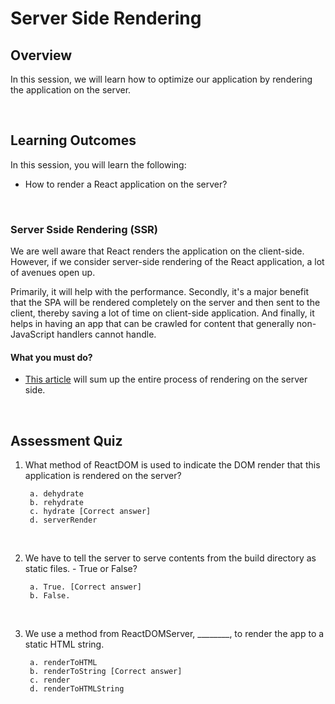 # **Server Side Rendering**

## Overview

In this session, we will learn how to optimize our application by rendering the application on the server.

<br />

## Learning Outcomes

In this session, you will learn the following:

- How to render a React application on the server?


<br />

### Server Sside Rendering (SSR)

We are well aware that React renders the application on the client-side. However, if we consider server-side rendering of the React application, a lot of avenues open up. 

Primarily, it will help with the performance. Secondly, it's a major benefit that the SPA will be rendered completely on the server and then sent to the client, thereby saving a lot of time on client-side application. And finally, it helps in having an app that can be crawled for content that generally non-JavaScript handlers cannot handle.


#### What you must do?

- [This article](https://alligator.io/react/server-side-rendering/) will sum up the entire process of rendering on the server side.

<br />

## Assessment Quiz

1. What method of ReactDOM is used to indicate the DOM render that this application is rendered on the server?

        a. dehydrate
        b. rehydrate
        c. hydrate [Correct answer]
        d. serverRender

<br />

2. We have to tell the server to serve contents from the build directory as static files. - True or False?

        a. True. [Correct answer]
        b. False.

<br />

3. We use a method from ReactDOMServer, ________, to render the app to a static HTML string.

        a. renderToHTML
        b. renderToString [Correct answer]
        c. render
        d. renderToHTMLString